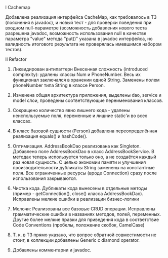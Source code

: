 I Cachemap

Добавлена реализация интерфейса CacheMap, как требовалось в ТЗ (пояснения в javadoc), и новый тест - для проверки поведения при входном null-параметре (возможность добавления нового теста разрешена javadoc, возможность использования null в качестве параметра "value" метода "put()" указана в javadoc интерфейса, но валидность итогового результата не проверялась имевшимся набором тестов).


II Refactor

1. Ликвидирован антипаттерн Внесенная сложность (introduced complexity): удалены классы Num и PhoneNumber. Весь их функционал заключался в хранении одной String. Заменены полем phoneNumber типа String в классе Person.

2. Изменена общая архитектура приложения, выделены dao, service и model слои, проведены соответствующие переименования классов.

3. Сокращено количество явно лишнего кода - удалены неиспользуемые поля, переменные и лишние static'и во всех классах.

4. В класс базовой сущности (Person) добавлена переопределённая реализация equals() и hashCode().

5. Оптимизация.
AddressBookDao реализована как Singleton.
Добавлено поле AddressBookDao в класс AddressBookService. В методах теперь используется только оно, а не создаётся каждый раз новая сущность.
С целью экономии памяти и улучшения производительности дубликаты String заменены на константные поля.
Все ограниченные ресурсы (вроде Connection) сразу после использования закрываются.

6. Чистка кода.
Дубликаты кода вынесены в отдельные методы (пример - getConnection(), close() класса AddressBookDao).
Исправлены мелкие ошибки в реализации бизнес-логики

7. Мелочи:
Реализованы все базовые CRUD операции.
Исправлены грамматические ошибки в названиях методов, полей, переменных.
Другие более мелкие правки для приведения кода в соответствие Code Conventions (пробелы, положение скобок, CamelCase)

8. Т. к. в ТЗ прямо указано, что вопрос обратной совместимости не стоит, в коллекции добавлены Generic с diamond operator.

9. Добавлены комментарии и javadoc.
